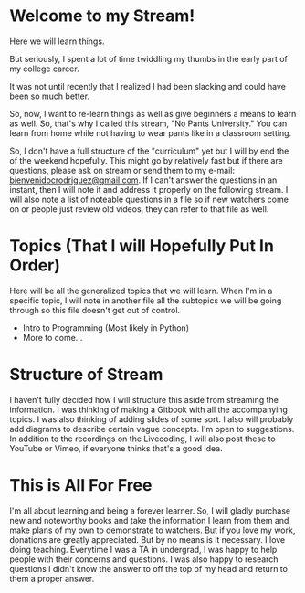 # Welcome to my Stream!

Here we will learn things.

But seriously, I spent a lot of time twiddling my thumbs in the early part of my college career. 

It was not until recently that I realized I had been slacking and could have been so much better. 

So, now, I want to re-learn things as well as give beginners a means to learn as well. 
So, that's why I called this stream, "No Pants University." 
You can learn from home while not having to wear pants like in a classroom setting. 

So, I don't have a full structure of the "curriculum" yet but I will by end the of the weekend hopefully.
This might go by relatively fast but if there are questions, please ask on stream or send them to my e-mail: bienvenidocrodriguez@gmail.com.
If I can't answer the questions in an instant, then I will note it and address it properly on the following stream.
I will also note a list of noteable questions in a file so if new watchers come on or people just review old videos, they can refer to that file as well.

# Topics (That I will Hopefully Put In Order)

Here will be all the generalized topics that we will learn. 
When I'm in a specific topic, I will note in another file all the subtopics we will be going through so this file doesn't get out of control.

* Intro to Programming (Most likely in Python)
* More to come...


# Structure of Stream

I haven't fully decided how I will structure this aside from streaming the information. 
I was thinking of making a Gitbook with all the accompanying topics. I was also thinking of adding slides of some sort.
I also will probably add diagrams to describe certain vague concepts.
I'm open to suggestions. 
In addition to the recordings on the Livecoding, I will also post these to YouTube or Vimeo, if everyone thinks that's a good idea.

# This is All For Free

I'm all about learning and being a forever learner. 
So, I will gladly purchase new and noteworthy books and take the information I learn from them and make plans of my own to demonstrate to watchers.
But if you love my work, donations are greatly appreciated. But by no means is it necessary. I love doing teaching. 
Everytime I was a TA in undergrad, I was happy to help people with their concerns and questions. 
I was also happy to research questions I didn't know the answer to off the top of my head and return to them a proper answer.



